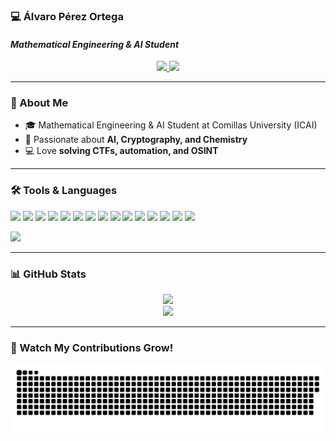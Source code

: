 ### **💻 Álvaro Pérez Ortega**  
#### *Mathematical Engineering & AI Student*  

<p align="center">
  <a href="mailto:202300845@alu.comillas.edu">
    <img src="https://img.shields.io/badge/Email-202300845@alu.comillas.edu-red?style=for-the-badge&logo=gmail&logoColor=white">
  </a>
  <a href="https://www.linkedin.com/in/alvaro-perez-ortega/" target="_blank">
    <img src="https://img.shields.io/badge/LinkedIn-Profile-blue?style=for-the-badge&logo=linkedin&logoColor=white">
  </a>
</p>

---

### 🚀 About Me
- 🎓 Mathematical Engineering & AI Student at Comillas University (ICAI)
- 🤖 Passionate about **AI, Cryptography, and Chemistry**
- 💻 Love **solving CTFs, automation, and OSINT**

---

### 🛠️ Tools & Languages
<p align="left">
  <img src="https://img.shields.io/badge/-Python-3776AB?style=for-the-badge&logo=python&logoColor=white" />
  <img src="https://img.shields.io/badge/-C++-00599C?style=for-the-badge&logo=cplusplus&logoColor=white" />
  <img src="https://img.shields.io/badge/-C%23-239120?style=for-the-badge&logo=cshrp&logoColor=white" />
  <img src="https://img.shields.io/badge/-MATLAB-0076A8?style=for-the-badge&logo=mathworks&logoColor=white" />
  <img src="https://img.shields.io/badge/-Git-F05032?style=for-the-badge&logo=git&logoColor=white" />
  <img src="https://img.shields.io/badge/-Ubuntu-E95420?style=for-the-badge&logo=ubuntu&logoColor=white" />
  <img src="https://img.shields.io/badge/-Bash-4EAA25?style=for-the-badge&logo=gnubash&logoColor=white" />
  <img src="https://img.shields.io/badge/-MySQL-4479A1?style=for-the-badge&logo=mysql&logoColor=white" />
  <img src="https://img.shields.io/badge/-MongoDB-47A248?style=for-the-badge&logo=mongodb&logoColor=white" />
  <img src="https://img.shields.io/badge/-Kali_Linux-268BEE?style=for-the-badge&logo=kalilinux&logoColor=white" />
  <img src="https://img.shields.io/badge/-Docker-2496ED?style=for-the-badge&logo=docker&logoColor=white" />
  <img src="https://img.shields.io/badge/-Burp_Suite-FF6F00?style=for-the-badge&logo=burpsuite&logoColor=white" />
  <img src="https://img.shields.io/badge/-VirtualBox-183A61?style=for-the-badge&logo=virtualbox&logoColor=white" />
  <img src="https://img.shields.io/badge/-BeautifulSoup-FFD43B?style=for-the-badge&logo=python&logoColor=white" />
  <img src="https://img.shields.io/badge/-Scrapy-88D498?style=for-the-badge&logo=python&logoColor=white" />
</p>

<p align="left">
  <img src="https://readme-typing-svg.herokuapp.com?font=Fira+Code&size=22&pause=1000&color=00FF00&width=600&lines=Python+C%2B%2B+Git+Ubuntu+Bash+MySQL+Docker+Kali+Linux+Ghidra+Burp+Suite" />
</p>

---

### 📊 GitHub Stats
<p align="center">
  <img src="https://github-readme-stats.vercel.app/api?username=Coolgolf1&show_icons=true&theme=dark&hide_border=true" />
  <br>
  <img src="https://github-readme-streak-stats.herokuapp.com/?user=Coolgolf1&theme=dark&hide_border=true" />
</p>

---

### 🐍 Watch My Contributions Grow!
<p align="center">
  <img src="https://raw.githubusercontent.com/Coolgolf1/Coolgolf1/main/dist/github-contribution-grid-snake.svg" />
</p>
